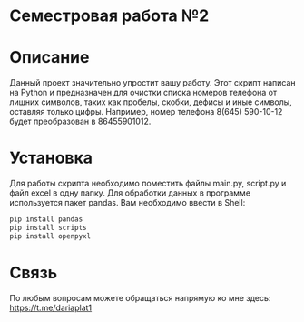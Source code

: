 # Семестровая работа №2
# Описание
Данный проект значительно упростит вашу работу. Этот скрипт написан на Python и предназначен для очистки списка номеров телефона от лишних символов, таких как пробелы, скобки, дефисы и иные символы, оставляя только цифры. Например, номер телефона 8(645) 590-10-12 будет преобразован в 86455901012.
# Установка
Для работы скрипта необходимо поместить файлы main.py, script.py и файл excel в одну папку. Для обработки данных в программе используется пакет pandas. Вам необходимо ввести в Shell:
```bash
pip install pandas
pip install scripts
pip install openpyxl
```
# Связь
По любым вопросам можете обращаться напрямую ко мне здесь: https://t.me/dariaplat1

